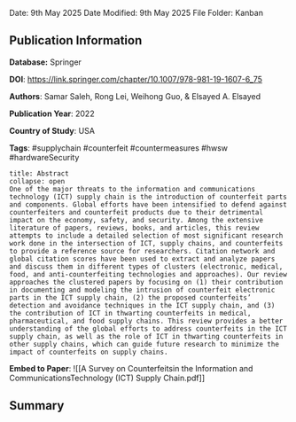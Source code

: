 Date: 9th May 2025
Date Modified: 9th May 2025
File Folder: Kanban
## Publication Information

**Database:** Springer

**DOI**: https://link.springer.com/chapter/10.1007/978-981-19-1607-6_75

**Authors**: Samar Saleh, Rong Lei, Weihong Guo, & Elsayed A. Elsayed 

**Publication Year**: 2022

**Country of Study**: USA

**Tags**: #supplychain #counterfeit #countermeasures #hwsw #hardwareSecurity 

```ad-abstract
title: Abstract
collapse: open
One of the major threats to the information and communications technology (ICT) supply chain is the introduction of counterfeit parts and components. Global efforts have been intensified to defend against counterfeiters and counterfeit products due to their detrimental impact on the economy, safety, and security. Among the extensive literature of papers, reviews, books, and articles, this review attempts to include a detailed selection of most significant research work done in the intersection of ICT, supply chains, and counterfeits to provide a reference source for researchers. Citation network and global citation scores have been used to extract and analyze papers and discuss them in different types of clusters (electronic, medical, food, and anti-counterfeiting technologies and approaches). Our review approaches the clustered papers by focusing on (1) their contribution in documenting and modeling the intrusion of counterfeit electronic parts in the ICT supply chain, (2) the proposed counterfeits’ detection and avoidance techniques in the ICT supply chain, and (3) the contribution of ICT in thwarting counterfeits in medical, pharmaceutical, and food supply chains. This review provides a better understanding of the global efforts to address counterfeits in the ICT supply chain, as well as the role of ICT in thwarting counterfeits in other supply chains, which can guide future research to minimize the impact of counterfeits on supply chains.
```


**Embed to Paper**: ![[A Survey on Counterfeitsin the Information and CommunicationsTechnology (ICT) Supply Chain.pdf]]

## Summary



